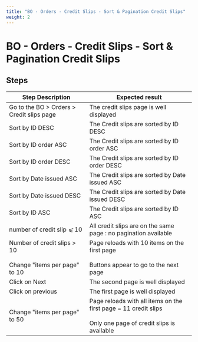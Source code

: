 ```yaml
---
title: "BO - Orders - Credit Slips - Sort & Pagination Credit Slips"
weight: 2
---
```


# BO - Orders - Credit Slips - Sort & Pagination Credit Slips
## Steps
| Step Description | Expected result |
| ----- | ----- |
| Go to the BO >  Orders > Credit slips page | The credit slips page is well displayed |
| Sort by ID DESC | The Credit slips are sorted by ID DESC |
| Sort by ID order ASC | The Credit slips are sorted by ID order ASC |
| Sort by ID order DESC | The Credit slips are sorted by ID order DESC |
| Sort by Date issued ASC | The Credit slips are sorted by Date issued ASC |
| Sort by Date issued DESC | The Credit slips are sorted by Date issued DESC |
| Sort by ID ASC | The Credit slips are sorted by ID ASC |
| number of credit slip _⩽_ 10 | All credit slips are on the same page : no pagination available |
| Number of credit slips > 10<br><br>Change "items per page" to 10 | Page reloads with 10 items on the first page<br><br>Buttons appear to go to the next page |
| Click on Next | The second page is well displayed |
| Click on previous | The first page is well displayed |
| Change "items per page" to 50 | Page reloads with all items on the first page = 11 credit slips<br><br>Only one page of credit slips is available |
